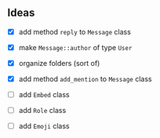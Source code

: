 ## Ideas
- [x] add method `reply` to `Message` class <br />
- [x] make `Message::author` of type `User`<br />
- [x] organize folders (sort of) <br />
- [x] add method `add_mention` to `Message` class <br />
- [ ] add `Embed` class <br />
- [ ] add `Role` class <br />
- [ ] add `Emoji` class <br />


